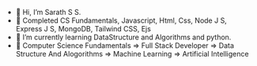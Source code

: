 - 👋 Hi, I’m Sarath S S.
- 🌱 Completed CS Fundamentals, Javascript, Html, Css, Node J S, Express J S, MongoDB, Tailwind CSS, Ejs
- 🌱 I’m currently learning DataStructure and Algorithms and python. 
- 🌱 Computer Science Fundamentals => Full Stack Developer => Data Structure And Alogorithms => Machine Learning => Artificial Intelligence

